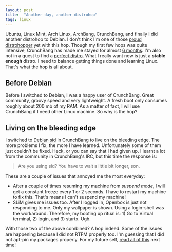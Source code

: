 ```yaml
---
layout: post
title:  "Another day, another distrohop"
tags: linux
---
```


Ubuntu, Linux Mint, Arch Linux, ArchBang, CrunchBang, and finally I did another distrohop to Debian. I don't think I'm one of those [proud distrohopper][distrohopper] yet with this hop. Though my first few hops was quite intensive, CrunchBang has made me stayed for almost [6 months][crunchbang-first-post]. I'm also not in a quest to find a [perfect distro][urban]. What I really want now is just a **stable enough** distro. I need to balance getting things done and learning Linux. That's what the hop is all about. 

## Before Debian
Before I switched to Debian, I was a happy user of CrunchBang. Great community, groovy speed and very lightweight. A fresh boot only consumes roughly about 200 mb of my RAM. As a matter of fact, I will use CrunchBang if I need other Linux machine. So why is the hop?

## Living on the bleeding edge
I switched to [Debian sid][sid] in CrunchBang to live on the bleeding edge. The more problems I fix, the more I have learned. Unfortunately some of them just couldn't be fixed. Heck, or you can say that I had given up. I learnt a lot from the community in CrunchBang's IRC, but this time the response is:  

> Are you using sid? You have to wait a little bit longer, son.

These are a couple of issues that annoyed me the most everyday:

- After a couple of times resuming my machine from _suspend mode_, I will get a constant freeze every 1 or 2 seconds. I have to restart my machine to fix this. That's means I can't suspend my machine!
- SLiM gives me issues too. After I logged in, Openbox is just not responding to me. Only my wallpaper is shown. Using a login-shell was the workaround. Therefore, my booting up ritual is: 1) Go to Virtual terminal, 2) login, and 3) startx. Ugh.

With those two of the above combined? A hop indeed. Some of the issues are happening because I did not RTFM properly too. I'm guessing that I did not apt-pin my packages properly. For my future self, [read all of this][crunchbang-sid] next time!

[urban]: http://www.urbandictionary.com/define.php?term=distrohopper
[crunchbang-first-post]: http://crunchbang.org/forums/viewtopic.php?id=27605
[crunchbang-sid]: http://crunchbang.org/forums/viewtopic.php?id=16353
[ord]: http://www.xda-developers.com/announcements/do-you-have-obsessive-rom-updating-disorder-ord/
[sid]: http://www.debian.org/releases/sid/
[distrohopper]: http://jimlynch.com/linux-articles/the-psychology-of-a-distrohopper/